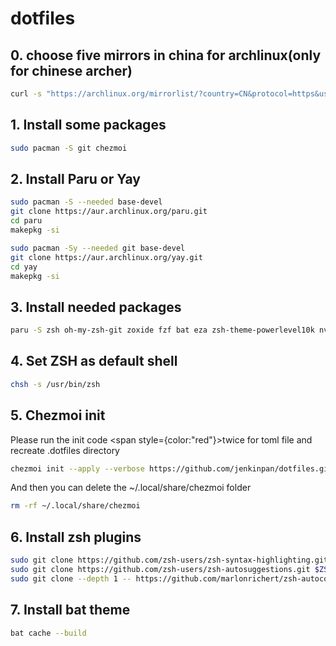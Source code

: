 # dotfiles

## 0. choose five mirrors in china for archlinux(only for chinese archer)

```bash
curl -s "https://archlinux.org/mirrorlist/?country=CN&protocol=https&use_mirror_status=on" | sed -e 's/^#Server/Server/' -e '/^#/d' | rankmirrors -n 5 -
```

## 1. Install some packages

```bash
sudo pacman -S git chezmoi
```

## 2. Install Paru or Yay

```bash
sudo pacman -S --needed base-devel
git clone https://aur.archlinux.org/paru.git
cd paru
makepkg -si
```

```bash
sudo pacman -Sy --needed git base-devel
git clone https://aur.archlinux.org/yay.git
cd yay
makepkg -si
```

## 3. Install needed packages

```bash
paru -S zsh oh-my-zsh-git zoxide fzf bat eza zsh-theme-powerlevel10k nvm fd
```

## 4. Set ZSH as default shell

```bash
chsh -s /usr/bin/zsh
```

## 5. Chezmoi init
Please run the init code <span style={color:"red"}>twice<span> for toml file and recreate .dotfiles directory
```bash
chezmoi init --apply --verbose https://github.com/jenkinpan/dotfiles.git
```
And then you can delete the ~/.local/share/chezmoi folder
```bash
rm -rf ~/.local/share/chezmoi
```

## 6. Install zsh plugins

```bash
sudo git clone https://github.com/zsh-users/zsh-syntax-highlighting.git $ZSH_CUSTOM/plugins/zsh-syntax-highlighting
sudo git clone https://github.com/zsh-users/zsh-autosuggestions.git $ZSH_CUSTOM/plugins/zsh-autosuggestions
sudo git clone --depth 1 -- https://github.com/marlonrichert/zsh-autocomplete.git $ZSH_CUSTOM/plugins/zsh-autocomplete
```

## 7. Install bat theme

```bash
bat cache --build
```

